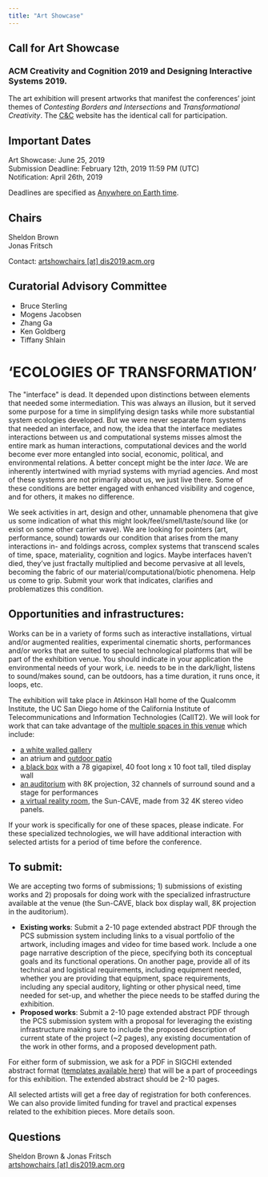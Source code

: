 ```yaml
---
title: "Art Showcase"
---
```


## Call for Art Showcase </br> 
### ACM Creativity and Cognition 2019 and Designing Interactive Systems 2019. </br>

The art exhibition will present artworks that manifest the conferences’ joint themes of _Contesting Borders and Intersections_ and _Transformational Creativity_. The [C&C](http://cc.acm.org/2019/submit/artworks.php) website has the identical call for participation.


## Important Dates  </br>
Art Showcase: June 25, 2019 </br>
Submission Deadline: February 12th, 2019 11:59 PM (UTC)</br>
Notification: April 26th, 2019</br>

Deadlines are specified as [Anywhere on Earth time](https://en.wikipedia.org/wiki/Anywhere_on_Earth).

## Chairs </br>
Sheldon Brown</br>
Jonas Fritsch</br>

Contact: [artshowchairs [at] dis2019.acm.org](mailto:artshowchairs@dis2019.acm.org) 

## Curatorial Advisory Committee </br>
- Bruce Sterling
- Mogens Jacobsen
- Zhang Ga
- Ken Goldberg
- Tiffany Shlain

# ‘ECOLOGIES OF TRANSFORMATION’
The "interface" is dead. It depended upon distinctions between elements that needed some intermediation. This was always an illusion, but it served some purpose for a time in simplifying design tasks while more substantial system ecologies developed. But we were never separate from systems that needed an interface, and now, the idea that the interface mediates interactions between us and computational systems misses almost the entire mark as human interactions, computational devices and the world become ever more entangled into social, economic, political, and environmental relations. A better concept might be the inter _lace_. We are inherently intertwined with myriad systems with myriad agencies. And most of these systems are not primarily about us, we just live there. Some of these conditions are better engaged with enhanced visibility and cogence, and for others, it makes no difference.

We seek activities in art, design and other, unnamable phenomena that give us some indication of what this might look/feel/smell/taste/sound like (or exist on some other carrier wave). We are looking for pointers (art, performance, sound) towards our condition that arises from the many interactions in- and foldings across, complex systems that transcend scales of time, space, materiality, cognition and logics. Maybe interfaces haven’t died, they’ve just fractally multiplied and become pervasive at all levels, becoming the fabric of our material/computational/biotic phenomena. Help us come to grip. Submit your work that indicates, clarifies and problematizes this condition.

## Opportunities and infrastructures:
Works can be in a variety of forms such as interactive installations, virtual and/or augmented realities, experimental cinematic shorts, performances and/or works that are suited to special technological platforms that will be part of the exhibition venue. You should indicate in your application the environmental needs of your work, i.e. needs to be in the dark/light, listens to sound/makes sound, can be outdoors, has a time duration, it runs once, it loops, etc.

The exhibition will take place in Atkinson Hall home of the Qualcomm Institute, the UC San Diego home of the California Institute of Telecommunications and Information Technologies (CalIT2). We will look for work that can take advantage of the [multiple spaces in this venue](http://qi.ucsd.edu/facilities.php) which include:

- [a white walled gallery](https://twitter.com/gallerycalit2) </br>
- an atrium and [outdoor patio](http://qi.ucsd.edu/include/courtyard.html) </br>
- [a black box](http://qi.ucsd.edu/images/gallery/tours4.jpg) with a 78 gigapixel, 40 foot long x 10 foot tall, tiled display wall </br>
- [an auditorium](http://qi.ucsd.edu/images/facilities/img-facilities-auditorium1.png) with 8K projection, 32 channels of surround sound and a stage for performances </br>
- [a virtual reality room](http://qi.ucsd.edu/images/gallery/tours9.jpg), the Sun-CAVE, made from 32 4K stereo video panels. </br>

If your work is specifically for one of these spaces, please indicate. For these specialized technologies, we will have additional interaction with selected artists for a period of time before the conference. </br>

## To submit: </br>
We are accepting two forms of submissions; 1) submissions of existing works and 2) proposals for doing work with the specialized infrastructure available at the venue (the Sun-CAVE, black box display wall, 8K projection in the auditorium).

- __Existing works__: Submit a 2-10 page extended abstract PDF through the PCS submission system including links to a visual portfolio of the artwork, including images and video for time based work. Include a one page narrative description of the piece, specifying both its conceptual goals and its functional operations. On another page, provide all of its technical and logistical requirements, including equipment needed, whether you are providing that equipment, space requirements, including any special auditory, lighting or other physical need, time needed for set-up, and whether the piece needs to be staffed during the exhibition.
- __Proposed works__: Submit a 2-10 page extended abstract PDF through the PCS submission system with a proposal for leveraging the existing infrastructure making sure to include the proposed description of current state of the project (~2 pages), any existing documentation of the work in other forms, and a proposed development path.

For either form of submission, we ask for a PDF in SIGCHI extended abstract format ([templates available here](https://sigchi.org/templates/)) that will be a part of proceedings for this exhibition. The extended abstract should be 2-10 pages.

All selected artists will get a free day of registration for both conferences. We can also provide limited funding for travel and practical expenses related to the exhibition pieces. More details soon.

## Questions </br>
Sheldon Brown & Jonas Fritsch </br> 
[artshowchairs [at] dis2019.acm.org](mailto:artshowchairs@dis2019.acm.org) 
